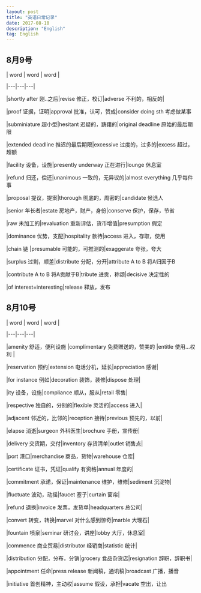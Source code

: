 ```yaml
---
layout: post
title: "英语日常记录"
date: 2017-08-10 
description: "English"
tag: English
--- 
```


## 8月9号 
|  word |  word   | word    | 
 
|---|---|---|

|shortly after 刚..之后|revise 修正，校订|adverse 不利的，相反的|

|proof 证据，证明|approval 批准，认可，赞成|consider doing sth 考虑做某事

|subminiature 超小型|hesitant 迟疑的，踌躇的|original deadline 原始的最后期限

|extended deadline 推迟的最后期限|excessive 过度的，过多的|excess 超过，超额

|facility 设备，设施|presently underway 正在进行|lounge 休息室

|refund 归还，偿还|unanimous 一致的，无异议的|almost everything 几乎每件事

|proposal 提议，提案|thorough 彻底的，周密的|candidate 候选人

|senior 年长者|estate 房地产，财产，身份|conserve 保护，保存，节省

|raw 未加工的|revaluation 重新评估，货币增值|presumption 假定

|dominance 优势，支配|hospitality 款待|access 进入，存取，使用

|chain 链 |presumable 可能的，可推测的|exaggerate 夸张，夸大

|surplus 过剩，顺差|distribute 分配，分开|attribute A to B 将A归因于B

|contribute A to B 将A贡献于B|tribute 进贡，称颂|decisive 决定性的

|of interest=interesting|release 释放，发布

## 8月10号

|  word |  word   | word    |  

|---|---|---|

|amenity 舒适，便利设施 |complimentary 免费赠送的，赞美的 |entitle 使用...权利 |

|reservation 预约|extension 电话分机，延长|appreciation 感谢|

|for instance 例如|decoration 装饰，装修|dispose 处理|

|ity 设备，设施|compliance 顺从，服从|retail 零售|

|respective 独自的，分别的|flexible 灵活的|access 进入|

|adjacent 邻近的，比邻的|reception 接待|previous 预先的，以前|

|elapse 消逝|surgeon 外科医生|brochure 手册，宣传册|

|delivery 交货期，交付|inventory 存货清单|outlet 销售点|

|port 港口|merchandise 商品，货物|warehouse 仓库|

|certificate 证书，凭证|qualify 有资格|annual 年度的|

|commitment 承诺，保证|maintenance 维护，维修|sediment 沉淀物|

|fluctuate 波动，动摇|faucet 塞子|curtain 窗帘|

|refund 退换|invoice 发票，发货单|headquarters 总公司|

|convert 转变，转换|marvel 对什么感到惊奇|marble 大理石|

|fountain 喷泉|seminar 研讨会，讲座|lobby 大厅，休息室|

|commence 商业贸易|distributor 经销商|statistic 统计|

|distribution 分配，分布，分销|grocery 食品杂货店|resignation 辞职，辞职书|


|appointment 任命|press release 新闻稿，通讯稿|broadcast 广播，播音

|initiative 首创精神，主动权|assume 假设，承担|vacate 空出，让出





